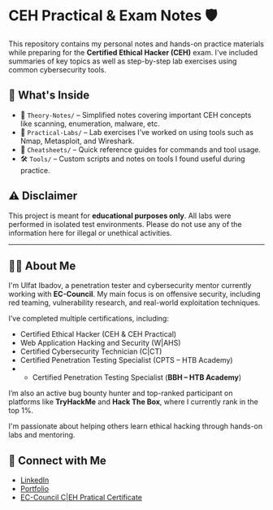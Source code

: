 # CEH Practical & Exam Notes 🛡️

This repository contains my personal notes and hands-on practice materials while preparing for the **Certified Ethical Hacker (CEH)** exam. I’ve included summaries of key topics as well as step-by-step lab exercises using common cybersecurity tools.

## 📂 What's Inside

- 📘 `Theory-Notes/` – Simplified notes covering important CEH concepts like scanning, enumeration, malware, etc.
- 🧪 `Practical-Labs/` – Lab exercises I’ve worked on using tools such as Nmap, Metasploit, and Wireshark.
- 🧾 `Cheatsheets/` – Quick reference guides for commands and tool usage.
- 🛠️ `Tools/` – Custom scripts and notes on tools I found useful during practice.

## ⚠️ Disclaimer

This project is meant for **educational purposes only**. All labs were performed in isolated test environments. Please do not use any of the information here for illegal or unethical activities.


---

## 👨‍💻 About Me

I'm Ulfat Ibadov, a penetration tester and cybersecurity mentor currently working with **EC-Council**. My main focus is on offensive security, including red teaming, vulnerability research, and real-world exploitation techniques.

I’ve completed multiple certifications, including:
- Certified Ethical Hacker (CEH & CEH Practical)
- Web Application Hacking and Security (W|AHS)
- Certified Cybersecurity Technician (C|CT)
- Certified Penetration Testing Specialist (CPTS – HTB Academy)
- - Certified Penetration Testing Specialist (**BBH – HTB Academy**)

I’m also an active bug bounty hunter and top-ranked participant on platforms like **TryHackMe** and **Hack The Box**, where I currently rank in the top 1%.

I'm passionate about helping others learn ethical hacking through hands-on labs and mentoring.

## 📎 Connect with Me 
- [LinkedIn](https://www.linkedin.com/in/ibadovulfat/)
- [Portfolio](https://about.surf) 
- [EC-Council C|EH Pratical Certificate](https://aspen.eccouncil.org/VerifyBadge?&type=certification&a=/YLlkQtvVmd+7xqESIJS14R4jt5okTNoTO9WNRpdvO4=) 
